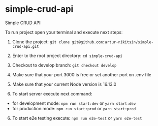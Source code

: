 # simple-crud-api
Simple CRUD API

To run project open your terminal and execute next steps:

1. Clone the project:
   `git clone git@github.com:artur-nikitsin/simple-crud-api.git`

2. Enter to the root project directory:
   `cd simple-crud-api`

3. Checkout to develop branch:
   `git checkout develop`

4. Make sure that your port 3000 is free or set another port on .env file
5. Make sure that your current Node version is 16.13.0

6. To start server execute next command:
- for development mode:
   `npm run start:dev` or `yarn start:dev`
- for production mode:
    `npm run start:prod` or `yarn start:prod`
6. To start e2e testing execute:
  `npm run e2e-test` or `yarn e2e-test`
